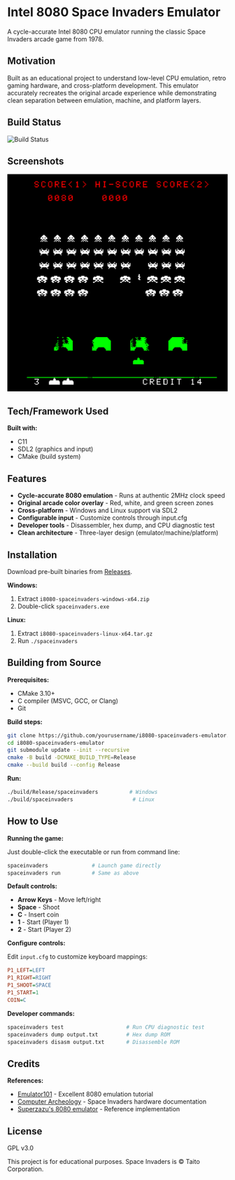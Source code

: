 # Intel 8080 Space Invaders Emulator

A cycle-accurate Intel 8080 CPU emulator running the classic Space Invaders arcade game from 1978.

## Motivation

Built as an educational project to understand low-level CPU emulation, retro gaming hardware, and cross-platform development. This emulator accurately recreates the original arcade experience while demonstrating clean separation between emulation, machine, and platform layers.

## Build Status

![Build Status](https://github.com/yourusername/i8080-spaceinvaders-emulator/workflows/Build%20Releases/badge.svg)

## Screenshots

![Space Invaders Gameplay](screenshot.png)


## Tech/Framework Used

**Built with:**
- C11
- SDL2 (graphics and input)
- CMake (build system)

## Features

- **Cycle-accurate 8080 emulation** - Runs at authentic 2MHz clock speed
- **Original arcade color overlay** - Red, white, and green screen zones
- **Cross-platform** - Windows and Linux support via SDL2
- **Configurable input** - Customize controls through input.cfg
- **Developer tools** - Disassembler, hex dump, and CPU diagnostic test
- **Clean architecture** - Three-layer design (emulator/machine/platform)

## Installation

Download pre-built binaries from [Releases](../../releases).

**Windows:**
1. Extract `i8080-spaceinvaders-windows-x64.zip`
2. Double-click `spaceinvaders.exe`

**Linux:**
1. Extract `i8080-spaceinvaders-linux-x64.tar.gz`
2. Run `./spaceinvaders`

## Building from Source

**Prerequisites:**
- CMake 3.10+
- C compiler (MSVC, GCC, or Clang)
- Git

**Build steps:**
```bash
git clone https://github.com/yourusername/i8080-spaceinvaders-emulator.git
cd i8080-spaceinvaders-emulator
git submodule update --init --recursive
cmake -B build -DCMAKE_BUILD_TYPE=Release
cmake --build build --config Release
```

**Run:**
```bash
./build/Release/spaceinvaders          # Windows
./build/spaceinvaders                   # Linux
```

## How to Use

**Running the game:**

Just double-click the executable or run from command line:
```bash
spaceinvaders              # Launch game directly
spaceinvaders run          # Same as above
```

**Default controls:**
- **Arrow Keys** - Move left/right
- **Space** - Shoot
- **C** - Insert coin
- **1** - Start (Player 1)
- **2** - Start (Player 2)

**Configure controls:**

Edit `input.cfg` to customize keyboard mappings:
```ini
P1_LEFT=LEFT
P1_RIGHT=RIGHT
P1_SHOOT=SPACE
P1_START=1
COIN=C
```

**Developer commands:**
```bash
spaceinvaders test                    # Run CPU diagnostic test
spaceinvaders dump output.txt         # Hex dump ROM
spaceinvaders disasm output.txt       # Disassemble ROM
```

## Credits

**References:**
- [Emulator101](http://www.emulator101.com/) - Excellent 8080 emulation tutorial
- [Computer Archeology](https://computerarcheology.com/Arcade/SpaceInvaders/) - Space Invaders hardware documentation
- [Superzazu's 8080 emulator](https://github.com/superzazu/8080) - Reference implementation

## License

GPL v3.0

This project is for educational purposes. Space Invaders is © Taito Corporation.